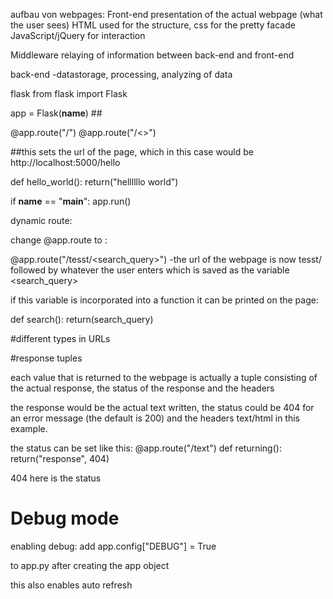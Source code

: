 aufbau von webpages:
Front-end
presentation of the actual webpage (what the user sees)
HTML used for the structure, css for the pretty facade
JavaScript/jQuery for interaction

Middleware
relaying of information between back-end and front-end

back-end
-datastorage, processing, analyzing of data




flask
from flask import Flask



app = Flask(__name__) ## 

@app.route("/")
@app.route("/<>")

##this sets the url of the page, which in this case would be http://localhost:5000/hello

def hello_world():
    return("hellllllo world")


if __name__ == "__main__":
    app.run()



dynamic route:

change @app.route to :

@app.route("/tesst/<search_query>")
-the url of the webpage is now tesst/ followed by whatever the user enters which is saved as the variable <search_query>

if this variable is incorporated into a function it can be printed on the page:

def search():
 return(search_query)

#different types in URLs








#response tuples

each value that is returned to the webpage is actually a tuple consisting of the actual response, the status of the response and the headers

the response would be the actual text written, the status could be 404 for an error message (the default is 200) and the headers text/html in this example.

the status can be set like this: 
@app.route("/text")
def returning():
 return("response", 404) 

 404 here is the status



# Debug mode
enabling debug:
add
app.config["DEBUG"] = True

to app.py after creating the app object


this also enables auto refresh






